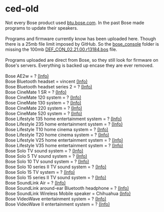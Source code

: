 # ced-old
Not every Bose product used <a href="https://btu.bose.com">btu.bose.com</a>. In the past Bose made programs to update their speakers.<br>
<br>
Programs and firmware currently know has been uploaded here. Though there is a 25mb file limit imposed by GitHub. So the <a href="https://github.com/bosefirmware/ced-old/tree/master/bose_console">bose_console</a> folder is missing the 100mb <a href="http://downloads.bose.com/ced/bose_console/DEF_CON_02.21.00.r13184.bos">DEF_CON_02.21.00.r13184.bos</a> file.<br>
<br>
Programs uploaded are direct from Bose, so they still look for firmware on Bose's servers. Everything is backed up encase they are ever removed.<br>
<br>
Bose AE2w = ? <a href="https://github.com/bosefirmware/ced-old/blob/master/bose_ae2w_and_bose_soundlink_around-ear_bluetooth_headphones/README.md">(Info)</a><br>
Bose Bluetooth headset = vincent <a href="https://github.com/bosefirmware/ced-old/blob/master/bose_bluetooth_headset/README.md">(Info)</a><br>
Bose Bluetooth headset series 2 = ? <a href="https://github.com/bosefirmware/ced-old/blob/master/bose_bluetooth_headset/README.md">(Info)</a><br>
Bose CineMate 1 SR  = ? <a href="https://github.com/bosefirmware/ced-old/blob/master/cinemate_1sr/README.md">(Info)</a><br>
Bose CineMate 120 system = ? <a href="https://github.com/bosefirmware/ced-old/blob/master/cinemate/README.md">(Info)</a><br>
Bose CineMate 130 system = ? <a href="https://github.com/bosefirmware/ced-old/blob/master/cinemate/README.md">(Info)</a><br>
Bose CineMate 220 system = ? <a href="https://github.com/bosefirmware/ced-old/blob/master/cinemate/README.md">(Info)</a><br>
Bose CineMate 520 system = ? <a href="https://github.com/bosefirmware/ced-old/blob/master/cinemate/README.md">(Info)</a><br>
Bose Lifestyle 135 home entertainment system = ? <a href="https://github.com/bosefirmware/ced-old/blob/master/bose_console/README.md">(Info)</a><br>
Bose Lifestyle 235 home entertainment system = ? <a href="https://github.com/bosefirmware/ced-old/blob/master/bose_console/README.md">(Info)</a><br>
Bose Lifestyle T10 home cinema system = ? <a href="https://github.com/bosefirmware/ced-old/blob/master/bose_console/README.md">(Info)</a><br>
Bose Lifestyle T20 home cinema system = ? <a href="https://github.com/bosefirmware/ced-old/blob/master/bose_console/README.md">(Info)</a><br>
Bose Lifestyle V25 home entertainment system = ? <a href="https://github.com/bosefirmware/ced-old/blob/master/bose_console/README.md">(Info)</a><br>
Bose Lifestyle V35 home entertainment system = ? <a href="https://github.com/bosefirmware/ced-old/blob/master/bose_console/README.md">(Info)</a><br>
Bose Solo TV sound system = ? <a href="https://github.com/bosefirmware/ced-old/blob/master/bose_solo_tv_sound_system/README.md">(Info)</a><br>
Bose Solo 5 TV sound system = ? <a href="https://github.com/bosefirmware/ced-old/blob/master/bose_solo_5_tv_sound_system/README.md">(Info)</a><br>
Bose Solo 10 TV sound system = ? <a href="https://github.com/bosefirmware/ced-old/blob/master/bose_solo_tv_sound_system/README.md">(Info)</a><br>
Bose Solo 10 series II TV sound system = ? <a href="https://github.com/bosefirmware/ced-old/blob/master/bose_solo_tv_sound_system/README.md">(Info)</a><br>
Bose Solo 15 TV system = ? <a href="https://github.com/bosefirmware/ced-old/blob/master/bose_solo_tv_sound_system/README.md">(Info)</a><br>
Bose Solo 15 series II TV sound system = ? <a href="https://github.com/bosefirmware/ced-old/blob/master/bose_solo_tv_sound_system/README.md">(Info)</a><br>
Bose SoundLink Air = ? <a href="https://github.com/bosefirmware/ced-old/blob/master/bose_soundlink_air/README.md">(Info)</a><br>
Bose SoundLink around-ear Bluetooth headphone = ? <a href="https://github.com/bosefirmware/ced-old/blob/master/bose_ae2w_and_bose_soundlink_around-ear_bluetooth_headphones/README.md">(Info)</a><br>
Bose SoundLink Wireless Mobile speaker = Chihuahua <a href="https://github.com/bosefirmware/ced-old/blob/master/bose_bluetooth_speaker/README.md">(Info)</a><br>
Bose VideoWave entertainment system = ? <a href="https://github.com/bosefirmware/ced-old/blob/master/bose_console/README.md">(Info)</a><br>
Bose VideoWave II entertainment system = ? <a href="https://github.com/bosefirmware/ced-old/blob/master/bose_console/README.md">(Info)</a><br>
